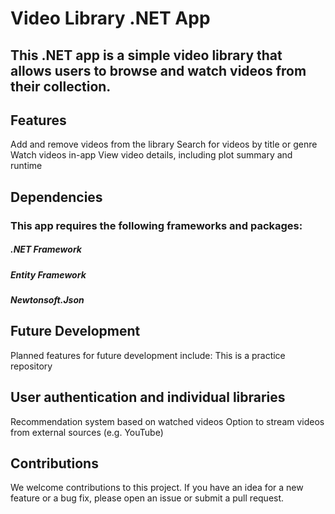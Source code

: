 # Video Library .NET App #
## This .NET app is a simple video library that allows users to browse and watch videos from their collection.

## Features
Add and remove videos from the library
Search for videos by title or genre
Watch videos in-app
View video details, including plot summary and runtime

## Dependencies
### This app requires the following frameworks and packages:

##### .NET Framework
##### Entity Framework
##### Newtonsoft.Json

## Future Development
Planned features for future development include: This is a practice repository

## User authentication and individual libraries
Recommendation system based on watched videos
Option to stream videos from external sources (e.g. YouTube)
## Contributions
We welcome contributions to this project. If you have an idea for a new feature or a bug fix, please open an issue or submit a pull request.
